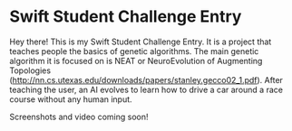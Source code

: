 # Swift Student Challenge Entry
Hey there! This is my Swift Student Challenge Entry. It is a project that teaches people the basics of genetic algorithms. The main genetic algorithm it is focused on is NEAT or NeuroEvolution of Augmenting Topologies (http://nn.cs.utexas.edu/downloads/papers/stanley.gecco02_1.pdf). After teaching the user, an AI evolves to learn how to drive a car around a race course without any human input.

Screenshots and video coming soon!
